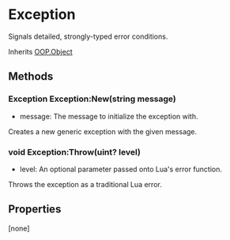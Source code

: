 # Exception
Signals detailed, strongly-typed error conditions.

Inherits [OOP.Object](Classes/OOP.Object)

## Methods
### Exception Exception:New(string message)
- message: The message to initialize the exception with.

Creates a new generic exception with the given message.


### void Exception:Throw(uint? level)
- level: An optional parameter passed onto Lua's error function.

Throws the exception as a traditional Lua error.


## Properties
[none]

